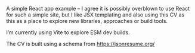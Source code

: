 A simple React app example – I agree it is possibly overblown to use React for such a simple site, but I like JSX templating and also using this CV as this as a place to explore new libraries, approaches or build tools.

I’m currently using Vite to explore ESM dev builds.

The CV is built using a schema from https://jsonresume.org/
